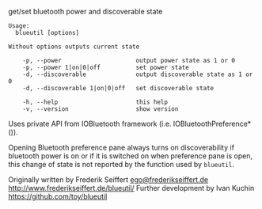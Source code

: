 get/set bluetooth power and discoverable state

```
Usage:
  blueutil [options]

Without options outputs current state

    -p, --power                     output power state as 1 or 0
    -p, --power 1|on|0|off          set power state
    -d, --discoverable              output discoverable state as 1 or 0
    -d, --discoverable 1|on|0|off   set discoverable state

    -h, --help                      this help
    -v, --version                   show version
```

Uses private API from IOBluetooth framework (i.e. IOBluetoothPreference*()).

Opening Bluetooth preference pane always turns on discoverability if bluetooth power is on or if it is switched on when preference pane is open, this change of state is not reported by the function used by `blueutil`.

Originally written by Frederik Seiffert ego@frederikseiffert.de http://www.frederikseiffert.de/blueutil/
Further development by Ivan Kuchin https://github.com/toy/blueutil
